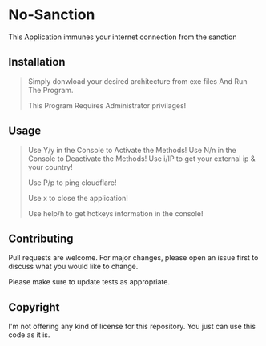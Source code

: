 # No-Sanction

This Application immunes your internet connection from the sanction 

## Installation

> Simply donwload your desired architecture from exe files And Run The Program. 
> 
> This Program Requires Administrator privilages! 

## Usage

> Use Y/y in the Console to Activate the Methods! 
> Use N/n in the Console to Deactivate the Methods! 
> Use i/IP to get your external ip & your country!
> 
> Use P/p to ping cloudflare!
> 
> Use x to close the application!
> 
> Use help/h to get hotkeys information in the console!

## Contributing
Pull requests are welcome. For major changes, please open an issue first to discuss what you would like to change.

Please make sure to update tests as appropriate.

## Copyright
I'm not offering any kind of license for this repository.
You just can use this code as it is.
